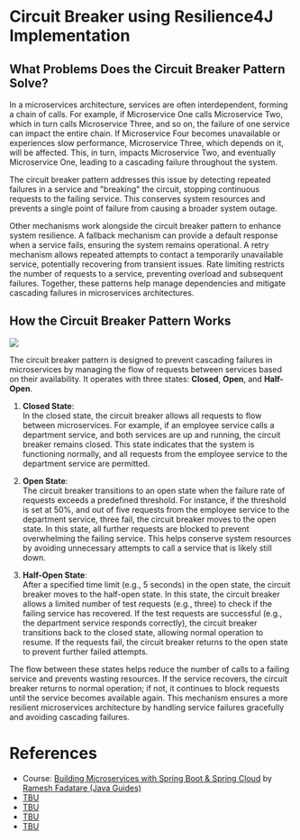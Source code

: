 # Circuit Breaker using Resilience4J Implementation

## What Problems Does the Circuit Breaker Pattern Solve?

In a microservices architecture, services are often interdependent, forming a chain of calls. For example, if Microservice One calls Microservice Two, which in turn calls Microservice Three, and so on, the failure of one service can impact the entire chain. If Microservice Four becomes unavailable or experiences slow performance, Microservice Three, which depends on it, will be affected. This, in turn, impacts Microservice Two, and eventually Microservice One, leading to a cascading failure throughout the system.

The circuit breaker pattern addresses this issue by detecting repeated failures in a service and "breaking" the circuit, stopping continuous requests to the failing service. This conserves system resources and prevents a single point of failure from causing a broader system outage.

Other mechanisms work alongside the circuit breaker pattern to enhance system resilience. A fallback mechanism can provide a default response when a service fails, ensuring the system remains operational. A retry mechanism allows repeated attempts to contact a temporarily unavailable service, potentially recovering from transient issues. Rate limiting restricts the number of requests to a service, preventing overload and subsequent failures. Together, these patterns help manage dependencies and mitigate cascading failures in microservices architectures.

## How the Circuit Breaker Pattern Works

![](https://media.geeksforgeeks.org/wp-content/uploads/20240404185609/What-is-Circuit-Breaker-Pattern-in-Microservices.webp)

The circuit breaker pattern is designed to prevent cascading failures in microservices by managing the flow of requests between services based on their availability. It operates with three states: **Closed**, **Open**, and **Half-Open**.

1. **Closed State**:  
   In the closed state, the circuit breaker allows all requests to flow between microservices. For example, if an employee service calls a department service, and both services are up and running, the circuit breaker remains closed. This state indicates that the system is functioning normally, and all requests from the employee service to the department service are permitted.

2. **Open State**:  
   The circuit breaker transitions to an open state when the failure rate of requests exceeds a predefined threshold. For instance, if the threshold is set at 50%, and out of five requests from the employee service to the department service, three fail, the circuit breaker moves to the open state. In this state, all further requests are blocked to prevent overwhelming the failing service. This helps conserve system resources by avoiding unnecessary attempts to call a service that is likely still down.

3. **Half-Open State**:  
   After a specified time limit (e.g., 5 seconds) in the open state, the circuit breaker moves to the half-open state. In this state, the circuit breaker allows a limited number of test requests (e.g., three) to check if the failing service has recovered. If the test requests are successful (e.g., the department service responds correctly), the circuit breaker transitions back to the closed state, allowing normal operation to resume. If the requests fail, the circuit breaker returns to the open state to prevent further failed attempts.

The flow between these states helps reduce the number of calls to a failing service and prevents wasting resources. If the service recovers, the circuit breaker returns to normal operation; if not, it continues to block requests until the service becomes available again. This mechanism ensures a more resilient microservices architecture by handling service failures gracefully and avoiding cascading failures.

# References
- Course: [Building Microservices with Spring Boot & Spring Cloud](https://www.udemy.com/course/building-microservices-with-spring-boot-and-spring-cloud/) by [Ramesh Fadatare (Java Guides)](https://www.udemy.com/user/ramesh-fadatare/)
- [TBU](https://spring.io/projects/spring-cloud-circuitbreaker)
- [TBU](https://resilience4j.readme.io/)
- [TBU](https://resilience4j.readme.io/docs/circuitbreaker)
- [TBU](https://resilience4j.readme.io/docs/retry)
